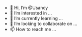 - 👋 Hi, I’m @Usancy
- 👀 I’m interested in ...
- 🌱 I’m currently learning ...
- 💞️ I’m looking to collaborate on ...
- 📫 How to reach me ...

<!---
Usancy/Usancy is a ✨ special ✨ repository because its `README.md` (this file) appears on your GitHub profile.
You can click the Preview link to take a look at your changes.
--->
